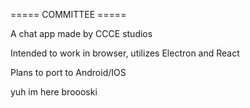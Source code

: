 ===== COMMITTEE =====

A chat app made by CCCE studios

Intended to work in browser, utilizes Electron and React

Plans to port to Android/IOS

yuh im here broooski
